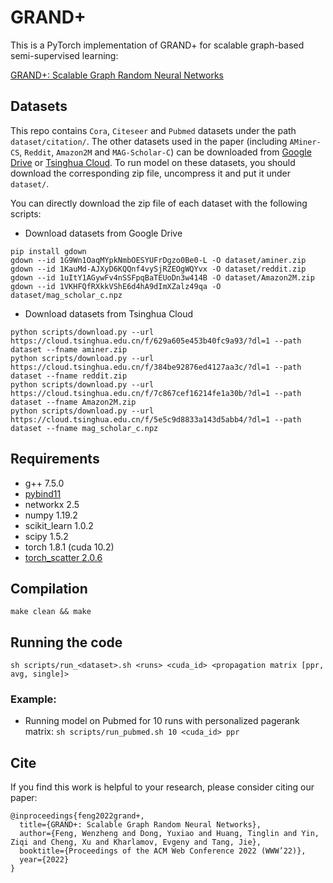 # GRAND+

This is a PyTorch implementation of GRAND+ for scalable graph-based semi-supervised learning:

[GRAND+: Scalable Graph Random Neural Networks](http://keg.cs.tsinghua.edu.cn/jietang/publications/WWW22-Feng-et-al-GRAND-plus.pdf)


## Datasets
This repo contains `Cora`, `Citeseer` and `Pubmed` datasets under the path `dataset/citation/`. The other datasets used in the paper (including `AMiner-CS`, `Reddit`, `Amazon2M` and `MAG-Scholar-C`) can be downloaded from [Google Drive](https://drive.google.com/drive/folders/1LV8kMRnQENQnwi6qtbycTgVAEGX8rxQv?usp=sharing) or [Tsinghua Cloud](https://cloud.tsinghua.edu.cn/d/d8194be5640242759671/). To run model on these datasets, you should download the corresponding zip file, uncompress it and put it under `dataset/`. 

You can directly download the zip file of each dataset with the following scripts:

- Download datasets from Google Drive
```
pip install gdown
gdown --id 1G9Wn1OaqMYpkNmbOESYUFrDgzo0Be0-L -O dataset/aminer.zip
gdown --id 1KauMd-AJXyD6KQQnf4vySjRZEOgWQYvx -O dataset/reddit.zip
gdown --id 1uItY1AGywFv4nSSFpqBaTEUoDn3w414B -O dataset/Amazon2M.zip
gdown --id 1VKHFQfRXkkVShE6d4hA9dImXZalz49qa -O dataset/mag_scholar_c.npz
```

- Download datasets from Tsinghua Cloud 
```
python scripts/download.py --url https://cloud.tsinghua.edu.cn/f/629a605e453b40fc9a93/?dl=1 --path dataset --fname aminer.zip
python scripts/download.py --url https://cloud.tsinghua.edu.cn/f/384be92876ed4127aa3c/?dl=1 --path dataset --fname reddit.zip
python scripts/download.py --url https://cloud.tsinghua.edu.cn/f/7c867cef16214fe1a30b/?dl=1 --path dataset --fname Amazon2M.zip
python scripts/download.py --url https://cloud.tsinghua.edu.cn/f/5e5c9d8833a143d5abb4/?dl=1 --path dataset --fname mag_scholar_c.npz
```

## Requirements
- g++ 7.5.0
- [pybind11](https://pybind11.readthedocs.io/en/stable/installing.html)
- networkx 2.5
- numpy 1.19.2
- scikit_learn 1.0.2
- scipy 1.5.2
- torch 1.8.1 (cuda 10.2)
- [torch_scatter 2.0.6](https://github.com/rusty1s/pytorch_scatter)

## Compilation
`make clean && make`

## Running the code
 `sh scripts/run_<dataset>.sh <runs> <cuda_id> <propagation matrix [ppr, avg, single]>` 
### Example:
- Running model on Pubmed for 10 runs with personalized pagerank matrix: 
 `sh scripts/run_pubmed.sh 10 <cuda_id> ppr` 

## Cite

If you find this work is helpful to your research, please consider citing our paper:

```
@inproceedings{feng2022grand+,
  title={GRAND+: Scalable Graph Random Neural Networks},
  author={Feng, Wenzheng and Dong, Yuxiao and Huang, Tinglin and Yin, Ziqi and Cheng, Xu and Kharlamov, Evgeny and Tang, Jie},
  booktitle={Proceedings of the ACM Web Conference 2022 (WWW’22)},
  year={2022}
}
```
